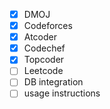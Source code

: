 - [x] DMOJ
- [x] Codeforces
- [x] Atcoder
- [x] Codechef
- [x] Topcoder
- [ ] Leetcode
- [ ] DB integration
- [ ] usage instructions
